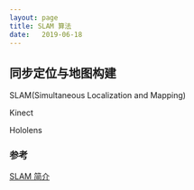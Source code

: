```yaml
---
layout: page
title: SLAM 算法
date:   2019-06-18
---
```


<!---
版本    日期    作者    描述
v1.0    2019.06.18  lous    文件创建

-->

## 同步定位与地图构建

SLAM(Simultaneous Localization and Mapping) 

Kinect

Hololens




### 参考

[SLAM 简介](https://www.jianshu.com/p/eb25bd481475)